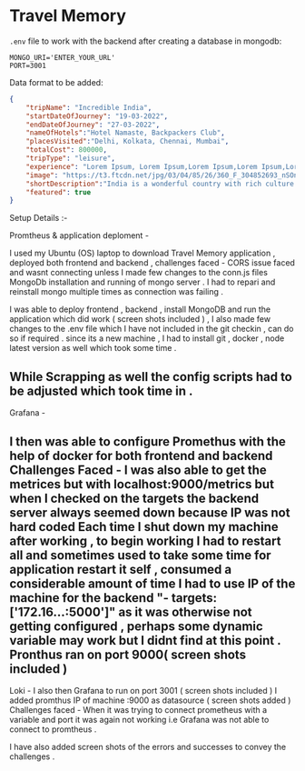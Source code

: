 # Travel Memory

`.env` file to work with the backend after creating a database in mongodb: 

```
MONGO_URI='ENTER_YOUR_URL'
PORT=3001
```

Data format to be added: 

```json
{
    "tripName": "Incredible India",
    "startDateOfJourney": "19-03-2022",
    "endDateOfJourney": "27-03-2022",
    "nameOfHotels":"Hotel Namaste, Backpackers Club",
    "placesVisited":"Delhi, Kolkata, Chennai, Mumbai",
    "totalCost": 800000,
    "tripType": "leisure",
    "experience": "Lorem Ipsum, Lorem Ipsum,Lorem Ipsum,Lorem Ipsum,Lorem Ipsum,Lorem Ipsum,Lorem Ipsum,Lorem Ipsum,Lorem Ipsum,Lorem Ipsum,Lorem Ipsum,Lorem Ipsum,Lorem Ipsum,Lorem Ipsum,Lorem Ipsum,Lorem Ipsum,Lorem Ipsum,Lorem Ipsum,Lorem Ipsum,Lorem Ipsum,Lorem Ipsum,Lorem Ipsum,Lorem Ipsum,Lorem Ipsum,Lorem Ipsum,Lorem Ipsum,Lorem Ipsum, ",
    "image": "https://t3.ftcdn.net/jpg/03/04/85/26/360_F_304852693_nSOn9KvUgafgvZ6wM0CNaULYUa7xXBkA.jpg",
    "shortDescription":"India is a wonderful country with rich culture and good people.",
    "featured": true
}
```

Setup Details :- 

Promtheus & application deploment - 

I used my Ubuntu (OS) laptop to download Travel Memory application , deployed both frontend and backend , 
challenges faced -
CORS issue faced and wasnt connecting unless I made few changes to the conn.js files 
MongoDb installation and running of mongo server . I had to repari and reinstall mongo multiple times as connection was failing . 

I was able to deploy frontend , backend , install MongoDB and run the application which did work ( screen shots included ) , I also made few changes to the .env file which I have not included in the git checkin , can do so if required . 
since its a new machine , I had to install git , docker , node latest version as well which took some time . 

While Scrapping as well the config scripts had to be adjusted which took time in .
-----------------------------------------------------------------------------------------
Grafana - 

I then was able to configure Promethus with the help of docker for both frontend and backend 
Challenges Faced - 
I was also able to get the metrices but with localhost:9000/metrics but when I checked on the targets the backend server always seemed down because IP was not hard coded 
Each time I shut down my machine after working , to begin working I had to restart all and sometimes used to take some time for application restart it self , consumed a considerable amount of time 
I had to use IP of the machine for the backend "- targets: ['172.16...:5000']" as it was otherwise not getting configured , perhaps some dynamic variable may work but I didnt find at this point . Pronthus ran on port 9000( screen shots included )
---------------------------------------------------------------------------------------------
Loki - 
I also then Grafana to run on port 3001 ( screen shots included )
I added promthus IP of machine :9000 as datasource ( screen shots added )
Challenges faced - 
When it was trying to connect prometheus with a variable and port it was again not working i.e Grafana was not able to connect to promtheus .  
 

I have also added screen shots of the errors and successes to convey the challenges . 